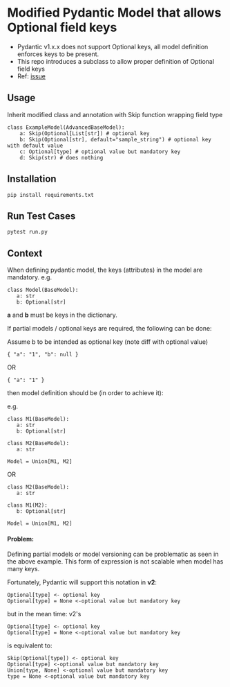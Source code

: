 # Modified Pydantic Model that allows Optional field keys

- Pydantic v1.x.x does not support Optional keys, all model definition enforces keys to be present.
- This repo introduces a subclass to allow proper definition of Optional field keys
- Ref: [issue](https://github.com/samuelcolvin/pydantic/issues/1223)


## Usage
Inherit modified class and annotation with Skip function wrapping field type
```
class ExampleModel(AdvancedBaseModel):
    a: Skip(Optional[List[str]) # optional key
    b: Skip(Optional[str], default="sample_string") # optional key with default value
    c: Optional[type] # optional value but mandatory key
    d: Skip(str) # does nothing
```

## Installation
`pip install requirements.txt`

## Run Test Cases
`pytest run.py`

## Context
When defining pydantic model, the keys (attributes) in the model are mandatory.
e.g.
```
class Model(BaseModel):
   a: str
   b: Optional[str]
```
__a__ and __b__ must be keys in the dictionary.

If partial models / optional keys are required, the following can be done:

Assume b to be intended as optional key (note diff with optional value)

`{ "a": "1", "b": null } `

OR

`{ "a": "1" }`

then model definition should be (in order to achieve it):

e.g.
```
class M1(BaseModel):
   a: str
   b: Optional[str]

class M2(BaseModel):
   a: str

Model = Union[M1, M2]
```
OR
```
class M2(BaseModel):
   a: str

class M1(M2):
   b: Optional[str]

Model = Union[M1, M2]
```
#### Problem:
Defining partial models or model versioning can be problematic as seen in the above example.
This form of expression is not scalable when model has many keys.


Fortunately, Pydantic will support this notation in __v2__:
```
Optional[type] <- optional key
Optional[type] = None <-optional value but mandatory key
```
but in the mean time: v2's
```
Optional[type] <- optional key
Optional[type] = None <-optional value but mandatory key
```
is equivalent to:
```
Skip(Optional[type]) <- optional key
Optional[type] <-optional value but mandatory key
Union[type, None] <-optional value but mandatory key
type = None <-optional value but mandatory key
```

